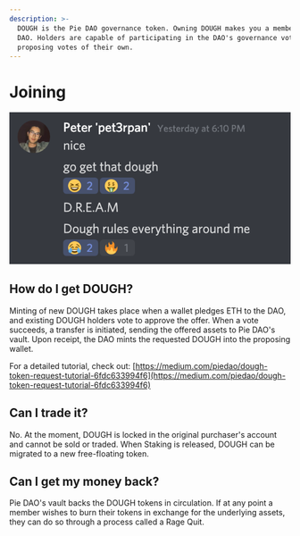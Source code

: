 ```yaml
---
description: >-
  DOUGH is the Pie DAO governance token. Owning DOUGH makes you a member of Pie
  DAO. Holders are capable of participating in the DAO's governance votes and
  proposing votes of their own.
---
```


# Joining

![](../.gitbook/assets/screenshot-2020-02-27-at-21.24.16.png)

## How do I get DOUGH?

Minting of new DOUGH takes place when a wallet pledges ETH to the DAO, and existing DOUGH holders vote to approve the offer. When a vote succeeds, a transfer is initiated, sending the offered assets to Pie DAO's vault. Upon receipt, the DAO mints the requested DOUGH into the proposing wallet.

For a detailed tutorial, check out: [https://medium.com/piedao/dough-token-request-tutorial-6fdc633994f6](https://medium.com/piedao/dough-token-request-tutorial-6fdc633994f6)

## Can I trade it?

No. At the moment, DOUGH is locked in the original purchaser's account and cannot be sold or traded. When Staking is released, DOUGH can be migrated to a new free-floating token.

## Can I get my money back?

Pie DAO's vault backs the DOUGH tokens in circulation. If at any point a member wishes to burn their tokens in exchange for the underlying assets, they can do so through a process called a Rage Quit.

